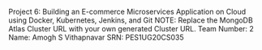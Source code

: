 Project 6: Building an E-commerce Microservices Application on Cloud using Docker, Kubernetes, Jenkins, and Git
NOTE: Replace the MongoDB Atlas Cluster URL with your own generated Cluster URL. 
Team Number: 2
Name: Amogh S Vithapnavar
SRN: PES1UG20CS035
